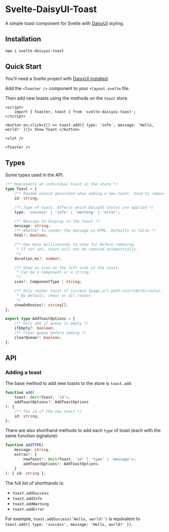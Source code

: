 # Svelte-DaisyUI-Toast

A simple toast component for Svelte with [DaisyUI](https://daisyui.com/) styling.

## Installation

```bash
npm i svelte-daisyui-toast
```

## Quick Start

You'll need a Svelte project with [DaisyUI installed](https://daisyui.com/docs/install/).

Add the `<Toaster />` component to your `+layout.svelte` file.

Then add new toasts using the methods on the `toast` store.

```svelte
<script>
	import { Toaster, toast } from 'svelte-daisyui-toast';
</script>

<button on:click={() => toast.add({ type: 'info', message: 'Hello, world!' })}> Show Toast </button>

<slot />

<Toaster />
```

## Types

Some types used in the API.

```ts
/** Represents an individual toast in the store */
type Toast = {
	/** Random nanoid generated when adding a new toast. Used to remove toast later */
	id: string;

	/** Type of toast. Affects which DaisyUI styles are applied */
	type: 'success' | 'info' | 'warning' | 'error';

	/** Message to display in the toast */
	message: string;
	/** Whether to render the message as HTML. Defaults to false */
	html?: boolean;

	/** How many milliseconds to show for before removing.
	 * If not set, toast will not be removed automatically.
	 */
	duration_ms?: number;

	/** Show an icon on the left side of the toast.
	 * Can be a component or a string.
	 */
	icon?: ComponentType | string;

	/** Only render toast if current $page.url.path.startsWith(route).
	 * By default, shows on all routes
	 */
	showOnRoutes?: string[];
};

export type AddToastOptions = {
	/** Only add if queue is empty */
	ifEmpty?: boolean;
	/** Clear queue before adding */
	clearQueue?: boolean;
};
```

## API

### Adding a toast

The base method to add new toasts to the store is `toast.add`:

```ts
function add(
	toast: Omit<Toast, 'id'>,
	addToastOptions?: AddToastOptions
): {
	/** The id of the new toast */
	id: string;
};
```

There are also shorthand methods to add each `type` of toast (each with the same function signature):

```ts
function addTYPE(
	message: string,
	extras?: {
		newToast?: Omit<Toast, 'id' | 'type' | 'message'>;
		addToastOptions?: AddToastOptions;
	}
): { id: string };
```

The full list of shorthands is:

- `toast.addSuccess`
- `toast.addInfo`
- `toast.addWarning`
- `toast.addError`

For example, `toast.addSuccess('Hello, world!')` is equivalent to `toast.add({ type: 'success', message: 'Hello, world!' })`.
